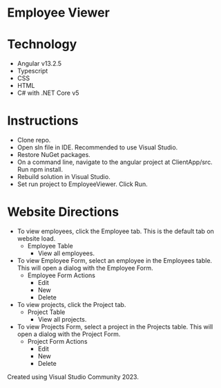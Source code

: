# Employee Viewer

# Technology
- Angular v13.2.5
- Typescript
- CSS
- HTML
- C# with .NET Core v5

# Instructions
- Clone repo.
- Open sln file in IDE. Recommended to use Visual Studio.
- Restore NuGet packages.
- On a command line, navigate to the angular project at ClientApp/src. Run npm install.
- Rebuild solution in Visual Studio.
- Set run project to EmployeeViewer.
Click Run.

# Website Directions
- To view employees, click the Employee tab. This is the default tab on website load.
  - Employee Table
    - View all employees.
- To view Employee Form, select an employee in the Employees table. This will open a dialog with the Employee Form.
  - Employee Form Actions
    - Edit 
    - New
    - Delete
- To view projects, click the Project tab.
  - Project Table
    - View all projects.
- To view Projects Form, select a project in the Projects table. This will open a dialog with the Project Form.
  - Project Form Actions
    - Edit
    - New
    - Delete

Created using Visual Studio Community 2023.
